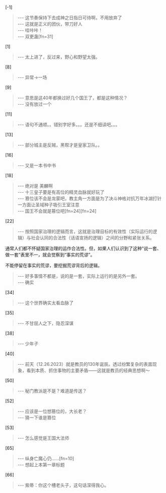 
[-1] 
>--- 这节奏保持下去成神之日指日可待啊，不用放弃了<br>
>--- 这就是正义的团伙，带刀好人<br>
>--- 哇咔咔！<br>
>--- 双更蛊[fn=31]<br>

[1] 
>--- 太上进了，反过来，野心和野望太强。<br>

[8] 
>--- 异常→一场<br>

[9] 
>--- 意思是这40年都换过好几个国王了，都是这种情况？<br>
>--- 没有放过一个<br>

[11] 
>--- 语句不通顺。。错别字好多。。。还是不细读吧。。。<br>

[13] 
>--- 部分城主是反贼，黑帮才是皇家卫队。。<br>

[16] 
>--- 又是一本书中书<br>

[18] 
>--- 绝对是 美麟啊<br>
>--- 十三皇子要是有高位的精灵血脉就好玩了<br>
>--- 篡位该不会是龙蒙吧，教主角一方面是为了决斗神格对抗万年冰湖打针一方面让圣域种子吸引王室注意<br>
>--- 国王不会就是篡位吧[fn=24][fn=24]<br>

[22] 
>--- 按照国家治理的逻辑而言，这就是治理目标的有效性（实际运行的逻辑）与社会认同的合法性（话语宣扬的逻辑）之间的分野和紧张关系。

通常人们都不怀疑国家治理的运作合法性。但，如果人们认识到了这种“说一套、做一套”表里不一，就会觉察到“事实的荒谬”。

不能停留在事实的荒谬，要挖掘荒谬背后的逻辑。<br>
>--- 好多事情不都是，说的是一套，实际上运行的是另外一套。<br>
>--- 确实<br>

[34] 
>--- 这个世界确实太看血脉了<br>

[35] 
>--- 不甘屈人之下，隐忍深谋<br>

[38] 
>--- 少年子<br>

[40] 
>--- 前天（12.26.2023）就是教员的130年诞辰。透过纷繁复杂的表面现象，看到本质、抓住事物的主要矛盾——这就是教员的经典思想啊～<br>

[50] 
>--- 秘门教派是不是？难道是传送？<br>

[52] 
>--- 应该是一位想篡位的，大长老？<br>
>--- 猜一下谁是篡位<br>

[53] 
>--- 怎么感觉是王国大法师<br>

[65] 
>--- 纵身亡魔心仍......[fn=10]<br>
>--- 想起上本第一章标题<br>

[66] 
>--- 紫蒂：你这个槽老头子，这句话深得我心。<br>
